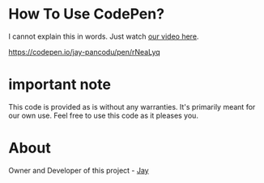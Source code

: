 # How To Use CodePen?

I cannot explain this in words. Just watch [our video here]().

https://codepen.io/jay-pancodu/pen/rNeaLyq

# important note 

This code is provided as is without any warranties. It's primarily meant for our own use. Feel free to use this code as it pleases you.

# About

Owner and Developer of this project - [Jay](http://thechalakas.com)